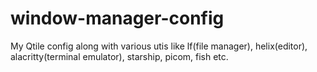 # window-manager-config
My Qtile config along with various utis like lf(file manager), helix(editor), alacritty(terminal emulator), starship, picom, fish etc.
